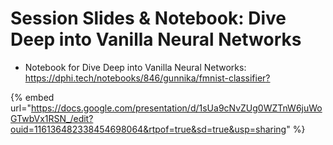 # Session Slides & Notebook: Dive Deep into Vanilla Neural Networks

* Notebook for Dive Deep into Vanilla Neural Networks: [https://dphi.tech/notebooks/846/gunnika/fmnist-classifier? ](https://dphi.tech/notebooks/846/gunnika/fmnist-classifier?)

{% embed url="https://docs.google.com/presentation/d/1sUa9cNvZUg0WZTnW6juWoGTwbVx1RSN_/edit?ouid=116136482338454698064&rtpof=true&sd=true&usp=sharing" %}
